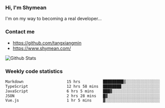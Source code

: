 ### Hi, I'm Shymean

I'm on my way to becoming a real developer...

### Contact me

- <https://github.com/tangxiangmin>
- <https://www.shymean.com/>

![Github Stats](https://github-readme-stats.vercel.app/api?username=tangxiangmin&show_icons=true&theme=dark)


###  Weekly code statistics

<!--START_SECTION:waka-->

```txt
Markdown                   15 hrs          █████████▒░░░░░░░░░░░░░░░   36.85 %
TypeScript                 12 hrs 58 mins  ████████░░░░░░░░░░░░░░░░░   31.85 %
JavaScript                 6 hrs 5 mins    ███▓░░░░░░░░░░░░░░░░░░░░░   14.96 %
JSON                       2 hrs 28 mins   █▓░░░░░░░░░░░░░░░░░░░░░░░   06.08 %
Vue.js                     1 hr 5 mins     ▓░░░░░░░░░░░░░░░░░░░░░░░░   02.69 %
```

<!--END_SECTION:waka-->